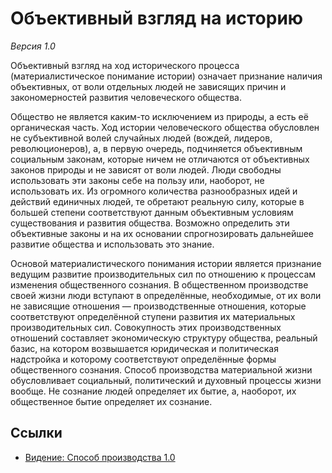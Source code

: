 # Объективный взгляд на историю

*Версия 1.0*

Объективный взгляд на ход исторического процесса (материалистическое понимание истории) означает признание наличия объективных, от воли отдельных людей не зависящих причин и закономерностей развития человеческого общества.

Общество не является каким-то исключением из природы, а есть её органическая часть. Ход истории человеческого общества обусловлен не субъективной волей случайных людей (вождей, лидеров, революционеров), а, в первую очередь, подчиняется объективным социальным законам, которые ничем не отличаются от объективных законов природы и не зависят от воли людей. Люди свободны использовать эти законы себе на пользу или, наоборот, не использовать их. Из огромного количества разнообразных идей и действий единичных людей, те обретают реальную силу, которые в большей степени соответствуют данным объективным условиям существования и развития общества. Возможно определить эти объективные законы и на их основании спрогнозировать дальнейшее развитие общества и использовать это знание.

Основой материалистического понимания истории является признание ведущим развитие производительных сил по отношению к процессам изменения общественного сознания. В общественном производстве своей жизни люди вступают в определённые, необходимые, от их воли не зависящие отношения — производственные отношения, которые соответствуют определённой ступени развития их материальных производительных сил. Совокупность этих производственных отношений составляет экономическую структуру общества, реальный базис, на котором возвышается юридическая и политическая надстройка и которому соответствуют определённые формы общественного сознания. Способ производства материальной жизни обусловливает социальный, политический и духовный процессы жизни вообще. He сознание людей определяет их бытие, а, наоборот, их общественное бытие определяет их сознание.

## Ссылки

- [Видение: Способ производства 1.0](vis-mode-of-production.md)
